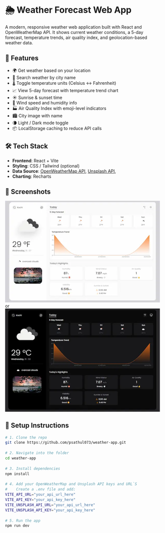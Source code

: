 # 🌦️ Weather Forecast Web App

A modern, responsive weather web application built with React and OpenWeatherMap API. It shows current weather conditions, a 5-day forecast, temperature trends, air quality index, and geolocation-based weather data.

## 🚀 Features

- 🌍 Get weather based on your location
- 🔎 Search weather by city name
- 🌡️ Toggle temperature units (Celsius ↔ Fahrenheit)
- 📈 View 5-day forecast with temperature trend chart
- ☀️ Sunrise & sunset time
- 💨 Wind speed and humidity info
- 🏭 Air Quality Index with emoji-level indicators
- 🏙️ City image with name
- 🌘 Light / Dark mode toggle
- 📦 LocalStorage caching to reduce API calls

## 🛠️ Tech Stack

- **Frontend**: React + Vite
- **Styling**: CSS / Tailwind (optional)
- **Data Source**: [OpenWeatherMap API](https://openweathermap.org/api), [Unsplash API](https://unsplash.com/developers), 
- **Charting**: Recharts

## 📸 Screenshots

![screenshot](./src/assets/ss1.webp)
or
![screenshot](./src/assets/ss2.webp)


## 🧪 Setup Instructions

```bash
# 1. Clone the repo
git clone https://github.com/psathul073/weather-app.git

# 2. Navigate into the folder
cd weather-app

# 3. Install dependencies
npm install

# 4. Add your OpenWeatherMap and Unsplash API keys and URL`S
#    Create a .env file and add:
VITE_API_URL="your_api_url_here"
VITE_API_KEY="your_api_key_here"
VITE_UNSPLASH_API_URL="your_api_url_here"
VITE_UNSPLASH_API_KEY="your_api_key_here"

# 5. Run the app
npm run dev
